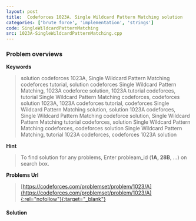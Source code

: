 ```yaml
---
layout: post
title:  Codeforces 1023A. Single Wildcard Pattern Matching solution
categories: ['brute force', 'implementation', 'strings']
code: SingleWildcardPatternMatching
src: 1023A-SingleWildcardPatternMatching.cpp
---
```

### **Problem overviews**

**Keywords**
> solution codeforces 1023A, Single Wildcard Pattern Matching codeforces tutorial, solution codeforces Single Wildcard Pattern Matching, 1023A codeforce solution, 1023A tutorial codeforces, tutorial Single Wildcard Pattern Matching codeforces, codeforces solution 1023A, 1023A codeforces tutorial, codeforces Single Wildcard Pattern Matching solution, solution 1023A codeforces, Single Wildcard Pattern Matching codeforce solution, Single Wildcard Pattern Matching tutorial codeforces, solution Single Wildcard Pattern Matching codeforces, codeforces solution Single Wildcard Pattern Matching, tutorial 1023A codeforces, codeforces 1023A solution

**Hint**
> To find solution for any problems, Enter probleam_id (**1A, 28B**, ...) on search box. 

**Problems Url**
> [https://codeforces.com/problemset/problem/1023/A](https://codeforces.com/problemset/problem/1023/A){:rel="nofollow"}{:target="_blank"}

#### **Solution**




